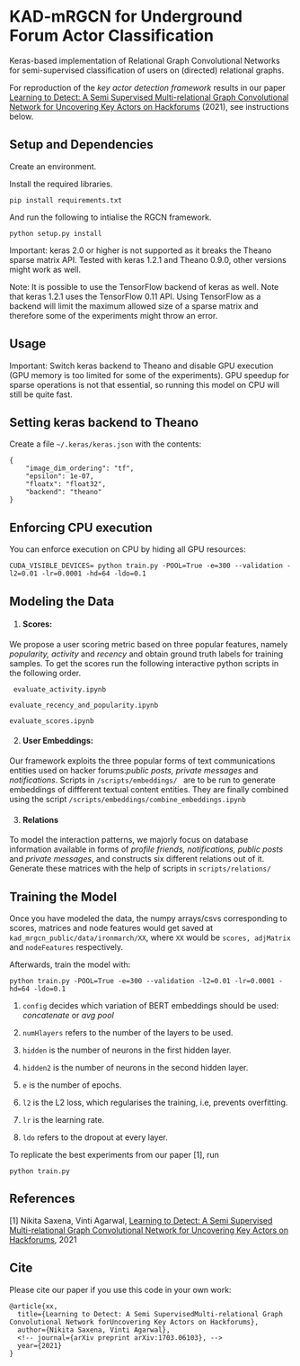 # KAD-mRGCN for Underground Forum Actor Classification

Keras-based implementation of Relational Graph Convolutional Networks for semi-supervised classification of users on (directed) relational graphs.

For reproduction of the *key actor detection framework* results in our paper [Learning to Detect: A Semi Supervised Multi-relational Graph Convolutional Network for Uncovering Key Actors on Hackforums]() (2021), see instructions below.


## Setup and Dependencies

Create an environment.

Install the required libraries.

``` pip install requirements.txt ```

And run the following to intialise the RGCN framework.

```python setup.py install```

Important: keras 2.0 or higher is not supported as it breaks the Theano sparse matrix API. Tested with keras 1.2.1 and Theano 0.9.0, other versions might work as well.

Note: It is possible to use the TensorFlow backend of keras as well. Note that keras 1.2.1 uses the TensorFlow 0.11 API. Using TensorFlow as a backend will limit the maximum allowed size of a sparse matrix and therefore some of the experiments might throw an error.

## Usage

Important: Switch keras backend to Theano and disable GPU execution (GPU memory is too limited for some of the experiments). GPU speedup for sparse operations is not that essential, so running this model on CPU will still be quite fast.

## Setting keras backend to Theano

Create a file `~/.keras/keras.json` with the contents:

```
{
    "image_dim_ordering": "tf",
    "epsilon": 1e-07,
    "floatx": "float32",
    "backend": "theano"
}
```

## Enforcing CPU execution

You can enforce execution on CPU by hiding all GPU resources:
```
CUDA_VISIBLE_DEVICES= python train.py -POOL=True -e=300 --validation -l2=0.01 -lr=0.0001 -hd=64 -ldo=0.1
```

## Modeling the Data

1. #### Scores:  
We propose a user scoring metric based on three popular features, namely *popularity, activity* and *recency* and obtain ground truth labels for training samples. To get the scores run the following interactive python scripts in the following order.

``` evaluate_activity.ipynb```

```evaluate_recency_and_popularity.ipynb```

```evaluate_scores.ipynb ```


2. #### User Embeddings:  
Our framework exploits the three popular forms of text communications entities used on hacker forums:*public posts, private messages* and *notifications*. Scripts in  ```/scripts/embeddings/ ``` are to be run to generate embeddings of diffferent textual content entities. They are finally combined using the script ```/scripts/embeddings/combine_embeddings.ipynb```

3. #### Relations
To model the interaction patterns, we majorly focus on database information available in forms of *profile friends, notifications, public posts* and *private messages*, and constructs six different relations out of it. Generate these matrices with the help of scripts in ```scripts/relations/```


## Training the Model

Once you have modeled the data, the numpy arrays/csvs corresponding to scores, matrices and node features would get saved at ```kad_mrgcn_public/data/ironmarch/XX```, where ```XX``` would be ```scores, adjMatrix``` and ```nodeFeatures``` respectively.

Afterwards, train the model with:

```
python train.py -POOL=True -e=300 --validation -l2=0.01 -lr=0.0001 -hd=64 -ldo=0.1
```
1. ```config``` decides which variation of BERT embeddings should be used: *concatenate* or *avg pool*

2. ```numHlayers``` refers to the number of the layers to be used.

3. ```hidden``` is the number of neurons in the first hidden layer.

4. ```hidden2``` is the number of neurons in the second hidden layer.

5. ```e``` is the number of epochs.

6. ```l2``` is the L2 loss, which regularises the training, i.e, prevents overfitting.

7. ```lr``` is the learning rate.

8. ```ldo``` refers to the dropout at every layer.


To replicate the best experiments from our paper [1], run

```
python train.py
```


## References

[1] Nikita Saxena, Vinti Agarwal, [Learning to Detect: A Semi Supervised Multi-relational Graph Convolutional Network for Uncovering Key Actors on Hackforums](), 2021


## Cite

Please cite our paper if you use this code in your own work:

```
@article{xx,
  title={Learning to Detect: A Semi SupervisedMulti-relational Graph Convolutional Network forUncovering Key Actors on Hackforums},
  author={Nikita Saxena, Vinti Agarwal},
  <!-- journal={arXiv preprint arXiv:1703.06103}, -->
  year={2021}
}
```
